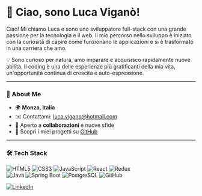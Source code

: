 # 👋 Ciao, sono Luca Viganò!  

Ciao! Mi chiamo Luca e sono uno sviluppatore full-stack con una grande passione per la tecnologia e il web. Il mio percorso nello sviluppo è iniziato con la curiosità di capire come funzionano le applicazioni e si è trasformato in una carriera che amo.  

💡 Sono curioso per natura, amo imparare e acquisisco rapidamente nuove abilità. Il coding è una delle esperienze più gratificanti della mia vita, un'opportunità continua di crescita e auto-espressione.  

---

### 📍 About Me  
- 🌍 **Monza, Italia**  
- ✉️ Contattami: [luca.vigano@hotmail.com](mailto:luca.vigano@hotmail.com)  
- 🤝 Aperto a **collaborazioni** e nuove sfide  
- 🚀 Scopri i miei progetti su [GitHub]([https://github.com/LucaVigano](https://github.com/luca-vigano))  


---

### 🛠️ Tech Stack  

![HTML5](https://img.shields.io/badge/HTML5-E34F26?style=for-the-badge&logo=html5&logoColor=white)  ![CSS3](https://img.shields.io/badge/CSS3-1572B6?style=for-the-badge&logo=css3&logoColor=white)  ![JavaScript](https://img.shields.io/badge/JavaScript-F7DF1E?style=for-the-badge&logo=javascript&logoColor=black)  ![React](https://img.shields.io/badge/React-61DAFB?style=for-the-badge&logo=react&logoColor=black)  ![Redux](https://img.shields.io/badge/Redux-764ABC?style=for-the-badge&logo=redux&logoColor=white)  
![Java](https://img.shields.io/badge/Java-007396?style=for-the-badge&logo=java&logoColor=white)  ![Spring Boot](https://img.shields.io/badge/Spring_Boot-6DB33F?style=for-the-badge&logo=spring-boot&logoColor=white)  ![PostgreSQL](https://img.shields.io/badge/PostgreSQL-316192?style=for-the-badge&logo=postgresql&logoColor=white)  ![GitHub](https://img.shields.io/badge/GitHub-181717?style=for-the-badge&logo=github&logoColor=white)  

[![LinkedIn](https://img.icons8.com/fluency/48/000000/linkedin.png)](https://www.linkedin.com/in/luca-vigan%C3%B2-58302b269/)



